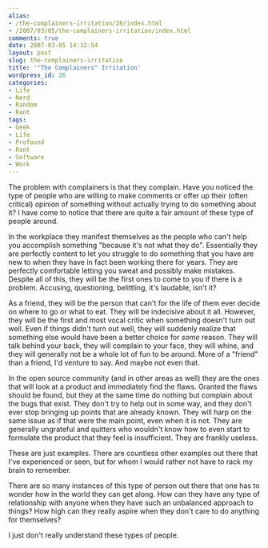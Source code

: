 ```yaml
---
alias:
- /the-complainers-irritation/26/index.html
- /2007/03/05/the-complainers-irritation/index.html
comments: true
date: 2007-03-05 14:32:54
layout: post
slug: the-complainers-irritation
title: '"The Complainers" Irritation'
wordpress_id: 26
categories:
- Life
- Nerd
- Random
- Rant
tags:
- Geek
- Life
- Profound
- Rant
- Software
- Work
---
```


The problem with complainers is that they complain.  Have you noticed the type of people who are willing to make comments or offer up their (often critical) opinion of something without actually trying to do something about it?  I have come to notice that there are quite a fair amount of these type of people around.  

In the workplace they manifest themselves as the people who can't help you accomplish something "because it's not what they do".  Essentially they are perfectly content to let you struggle to do something that you have are new to when they have in fact been working there for years.  They are perfectly comfortable letting you sweat and possibly make mistakes.  Despite all of this, they will be the first ones to come to you if there is a problem.  Accusing, questioning, belittling, it's laudable, isn't it?  

As a friend, they will be the person that can't for the life of them ever decide on where to go or what to eat.  They will be indecisive about it all.  However, they will be the first and most vocal critic when something doesn't turn out well.  Even if things didn't turn out well, they will suddenly realize that something else would have been a better choice for _some_ reason.  They will talk behind your back, they will complain to your face, they will whine, and they will generally not be a whole lot of fun to be around.  More of a "friend" than a friend, I'd venture to say.  And maybe not even that.

In the open source community (and in other areas as well) they are the ones that will look at a product and immediately find the flaws.  Granted the flaws should be found, but they at the same time do nothing but complain about the bugs that exist.  They don't try to help out in some way, and they don't ever stop bringing up points that are already known.  They will harp on the same issue as if that were the main point, even when it is not.  They are generally ungrateful and quitters who wouldn't know how to even start to formulate the product that they feel is insufficient.  They are frankly useless.

These are just examples.  There are countless other examples out there that I've experienced or seen, but for whom I would rather not have to rack my brain to remember.

There are so many instances of this type of person out there that one has to wonder how in the world they can get along.  How can they have any type of relationship with anyone when they have such an unbalanced approach to things?  How high can they really aspire when they don't care to do anything for themselves?

I just don't really understand these types of people.


